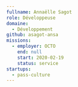 ```yaml
---
fullname: Annaëlle Sagot
role: Développeuse
domaine:
  - Développement
github: asagot-ansa
missions:
  - employer: OCTO
    end: null
    start: 2020-02-19
    status: service
startups:
  - pass-culture
---
```

